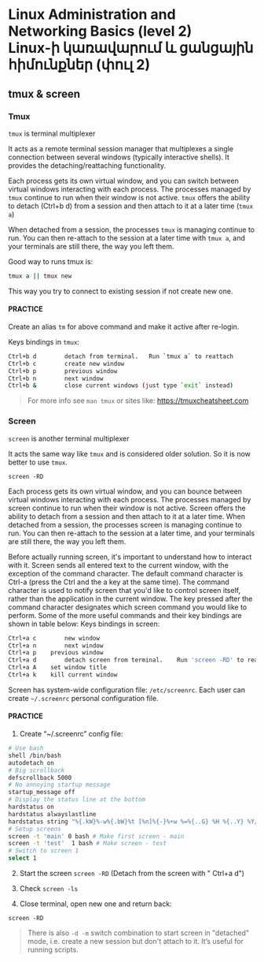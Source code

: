 # Linux Administration and Networking Basics (level 2) <br /> Linux-ի կառավարում և ցանցային հիմունքներ (փուլ 2)

## tmux & screen

### Tmux

`tmux` is terminal multiplexer

It acts as a remote terminal session manager that multiplexes a single connection between several windows (typically interactive shells). 
It provides the detaching/reattaching functionality.


Each process gets its own virtual window, and you can switch between virtual windows interacting with each process. 
The processes managed by `tmux` continue to run when their window is not active. 
`tmux` offers the ability to detach (Ctrl+b d) from a session 
and then attach to it at a later time (`tmux a`)

When detached from a session, the processes `tmux` is managing continue to run. 
You can then re-attach to the session at a later time with `tmux a`, 
and your terminals are still there, the way you left them.


Good way to runs tmux is:
```bash
tmux a || tmux new
```
This way you try to connect to existing session if not create new one.

#### PRACTICE
Create an alias `tm` for above command and make it active after re-login.


Keys bindings in `tmux`:
```bash
Ctrl+b d		detach from terminal.	Run `tmux a` to reattach
Ctrl+b c		create new window
Ctrl+b p	    previous window
Ctrl+b n	    next window
Ctrl+b &	    close current windows (just type `exit` instead) 
```


> For more info see `man tmux`
> or sites like: 
> https://tmuxcheatsheet.com


### Screen
`screen`  is another terminal multiplexer

It acts the same way like `tmux` and is considered older solution. So it is now better to use `tmux`.


`screen -RD`


Each process gets its own virtual window, and you can bounce between virtual windows interacting with each process. The processes managed by screen continue to run when their window is not active. Screen offers the ability to detach from a session and then attach to it at a later time. When detached from a session, the processes screen is managing continue to run. You can then re-attach to the session at a later time, and your terminals are still there, the way you left them.

Before actually running screen, it's important to understand how to interact with it. Screen sends all entered text to the current window, with the exception of the command character. The default command character is Ctrl-a (press the Ctrl and the a key at the same time).
The command character is used to notify screen that you'd like to control screen itself, rather than the application in the current window. The key pressed after the command character designates which screen command you would like to perform. Some of the more useful commands and their key bindings are shown in table below:
Keys bindings in screen:
```bash
Ctrl+a c		new window
Ctrl+a n		next window
Ctrl+a p	previous window
Ctrl+a d		detach screen from terminal.	Run 'screen -RD' to reattach
Ctrl+a A	set window title
Ctrl+a k	kill current window
```

Screen has system-wide configuration file: `/etc/screenrc`.
Each user can create `~/.screenrc` personal configuration file.


#### PRACTICE

1. Create “~/.screenrc” config file:  
```bash
# Use bash
shell /bin/bash
autodetach on
# Big scrollback
defscrollback 5000
# No annoying startup message
startup_message off
# Display the status line at the bottom
hardstatus on
hardstatus alwayslastline
hardstatus string "%{.kW}%-w%{.bW}%t [%n]%{-}%+w %=%{..G} %H %{..Y} %Y/%m/%d %c"
# Setup screens
screen -t 'main' 0 bash # Make first screen - main
screen -t 'test'  1 bash # Make screen - test
# Switch to screen 1
select 1
```
2. Start the screen
`screen -RD`
(Detach from the screen with " Ctrl+a d")

3. Check `screen -ls`

4. Close terminal, open new one and return back:

`screen -RD`

> There is also `-d -m` switch combination to start  screen  in  "detached" mode, i.e. create a new session but don't attach to it. It’s useful for running scripts.


